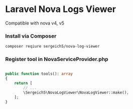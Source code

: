 # Laravel Nova Logs Viewer

Compatible with nova v4, v5

### Install via Composer

```bash
composer reqiure sergeich5/nova-log-viewer
```

### Register tool in NovaServiceProvider.php

```php

public function tools(): array
{
    return [
        // ...
        \Sergeich5\NovaLogViewer\NovaLogViewer::make(),
    ];
}
```
